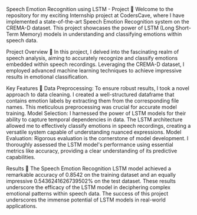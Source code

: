 Speech Emotion Recognition using LSTM - Project  🚀
Welcome to the repository for my exciting Internship project at CodersCave, where I have implemented a state-of-the-art Speech Emotion Recognition system on the CREMA-D dataset. This project showcases the power of LSTM (Long Short-Term Memory) models in understanding and classifying emotions within speech data.

Project Overview 🎯
In this project, I delved into the fascinating realm of speech analysis, aiming to accurately recognize and classify emotions embedded within speech recordings. Leveraging the CREMA-D dataset, I employed advanced machine learning techniques to achieve impressive results in emotional classification.

Key Features 🌟
Data Preprocessing: To ensure robust results, I took a novel approach to data cleaning. I created a well-structured dataframe that contains emotion labels by extracting them from the corresponding file names. This meticulous preprocessing was crucial for accurate model training.
Model Selection: I harnessed the power of LSTM models for their ability to capture temporal dependencies in data. The LSTM architecture allowed me to effectively classify emotions in speech recordings, creating a versatile system capable of understanding nuanced expressions.
Model Evaluation: Rigorous evaluation is the cornerstone of model development. I thoroughly assessed the LSTM model's performance using essential metrics like accuracy, providing a clear understanding of its predictive capabilities.

Results 🚀
The Speech Emotion Recognition LSTM model achieved a remarkable accuracy of 0.8542 on the training dataset and an equally impressive 0.5436241626739502% on the test dataset. These results underscore the efficacy of the LSTM model in deciphering complex emotional patterns within speech data. The success of this project underscores the immense potential of LSTM models in real-world applications.
